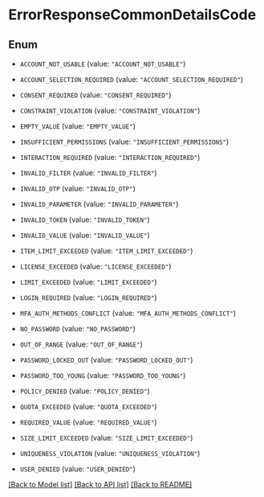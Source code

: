 # ErrorResponseCommonDetailsCode

## Enum


* `ACCOUNT_NOT_USABLE` (value: `"ACCOUNT_NOT_USABLE"`)

* `ACCOUNT_SELECTION_REQUIRED` (value: `"ACCOUNT_SELECTION_REQUIRED"`)

* `CONSENT_REQUIRED` (value: `"CONSENT_REQUIRED"`)

* `CONSTRAINT_VIOLATION` (value: `"CONSTRAINT_VIOLATION"`)

* `EMPTY_VALUE` (value: `"EMPTY_VALUE"`)

* `INSUFFICIENT_PERMISSIONS` (value: `"INSUFFICIENT_PERMISSIONS"`)

* `INTERACTION_REQUIRED` (value: `"INTERACTION_REQUIRED"`)

* `INVALID_FILTER` (value: `"INVALID_FILTER"`)

* `INVALID_OTP` (value: `"INVALID_OTP"`)

* `INVALID_PARAMETER` (value: `"INVALID_PARAMETER"`)

* `INVALID_TOKEN` (value: `"INVALID_TOKEN"`)

* `INVALID_VALUE` (value: `"INVALID_VALUE"`)

* `ITEM_LIMIT_EXCEEDED` (value: `"ITEM_LIMIT_EXCEEDED"`)

* `LICENSE_EXCEEDED` (value: `"LICENSE_EXCEEDED"`)

* `LIMIT_EXCEEDED` (value: `"LIMIT_EXCEEDED"`)

* `LOGIN_REQUIRED` (value: `"LOGIN_REQUIRED"`)

* `MFA_AUTH_METHODS_CONFLICT` (value: `"MFA_AUTH_METHODS_CONFLICT"`)

* `NO_PASSWORD` (value: `"NO_PASSWORD"`)

* `OUT_OF_RANGE` (value: `"OUT_OF_RANGE"`)

* `PASSWORD_LOCKED_OUT` (value: `"PASSWORD_LOCKED_OUT"`)

* `PASSWORD_TOO_YOUNG` (value: `"PASSWORD_TOO_YOUNG"`)

* `POLICY_DENIED` (value: `"POLICY_DENIED"`)

* `QUOTA_EXCEEDED` (value: `"QUOTA_EXCEEDED"`)

* `REQUIRED_VALUE` (value: `"REQUIRED_VALUE"`)

* `SIZE_LIMIT_EXCEEDED` (value: `"SIZE_LIMIT_EXCEEDED"`)

* `UNIQUENESS_VIOLATION` (value: `"UNIQUENESS_VIOLATION"`)

* `USER_DENIED` (value: `"USER_DENIED"`)


[[Back to Model list]](../README.md#documentation-for-models) [[Back to API list]](../README.md#documentation-for-api-endpoints) [[Back to README]](../README.md)



